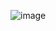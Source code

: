 
![image](https://user-images.githubusercontent.com/57695072/127084874-98d22c6d-24dc-412b-9541-e48ecd890e69.png)

